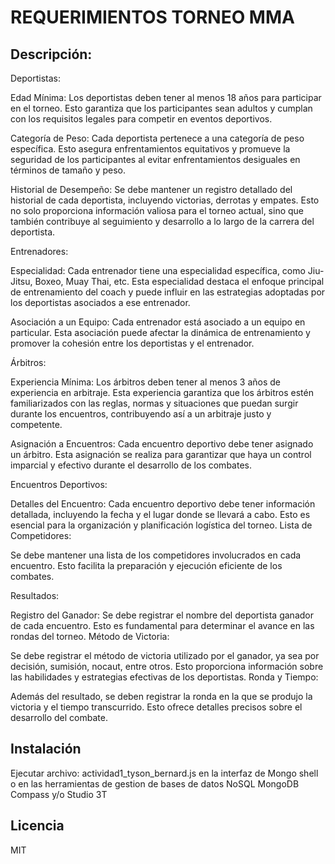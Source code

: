 # REQUERIMIENTOS TORNEO MMA

## Descripción:
Deportistas:

Edad Mínima:
Los deportistas deben tener al menos 18 años para participar en el torneo. Esto garantiza que los participantes sean adultos y cumplan con los requisitos legales para competir en eventos deportivos.

Categoría de Peso:
Cada deportista pertenece a una categoría de peso específica. Esto asegura enfrentamientos equitativos y promueve la seguridad de los participantes al evitar enfrentamientos desiguales en términos de tamaño y peso.

Historial de Desempeño:
Se debe mantener un registro detallado del historial de cada deportista, incluyendo victorias, derrotas y empates. Esto no solo proporciona información valiosa para el torneo actual, sino que también contribuye al seguimiento y desarrollo a lo largo de la carrera del deportista.

Entrenadores:

Especialidad:
Cada entrenador tiene una especialidad específica, como Jiu-Jitsu, Boxeo, Muay Thai, etc. Esta especialidad destaca el enfoque principal de entrenamiento del coach y puede influir en las estrategias adoptadas por los deportistas asociados a ese entrenador.

Asociación a un Equipo:
Cada entrenador está asociado a un equipo en particular. Esta asociación puede afectar la dinámica de entrenamiento y promover la cohesión entre los deportistas y el entrenador.

Árbitros:

Experiencia Mínima:
Los árbitros deben tener al menos 3 años de experiencia en arbitraje. Esta experiencia garantiza que los árbitros estén familiarizados con las reglas, normas y situaciones que puedan surgir durante los encuentros, contribuyendo así a un arbitraje justo y competente.

Asignación a Encuentros:
Cada encuentro deportivo debe tener asignado un árbitro. Esta asignación se realiza para garantizar que haya un control imparcial y efectivo durante el desarrollo de los combates.

Encuentros Deportivos:

Detalles del Encuentro:
Cada encuentro deportivo debe tener información detallada, incluyendo la fecha y el lugar donde se llevará a cabo. Esto es esencial para la organización y planificación logística del torneo.
Lista de Competidores:

Se debe mantener una lista de los competidores involucrados en cada encuentro. Esto facilita la preparación y ejecución eficiente de los combates.

Resultados:

Registro del Ganador:
Se debe registrar el nombre del deportista ganador de cada encuentro. Esto es fundamental para determinar el avance en las rondas del torneo.
Método de Victoria:

Se debe registrar el método de victoria utilizado por el ganador, ya sea por decisión, sumisión, nocaut, entre otros. Esto proporciona información sobre las habilidades y estrategias efectivas de los deportistas.
Ronda y Tiempo:

Además del resultado, se deben registrar la ronda en la que se produjo la victoria y el tiempo transcurrido. Esto ofrece detalles precisos sobre el desarrollo del combate.

## Instalación
Ejecutar archivo: actividad1_tyson_bernard.js en la interfaz de Mongo shell o en las herramientas de gestion de bases de datos NoSQL MongoDB Compass y/o Studio 3T

## Licencia
MIT